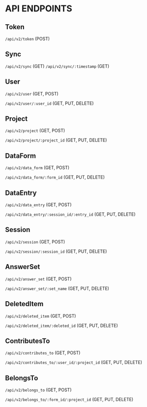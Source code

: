 # API ENDPOINTS

## Token

`/api/v2/token` (POST)

## Sync

`/api/v2/sync` (GET)
`/api/v2/sync/:timestamp` (GET)

## User

`/api/v2/user` (GET, POST)

`/api/v2/user/:user_id` (GET, PUT, DELETE)

## Project

`/api/v2/project` (GET, POST)

`/api/v2/project/:project_id` (GET, PUT, DELETE)

## DataForm

`/api/v2/data_form` (GET, POST)

`/api/v2/data_form/:form_id` (GET, PUT, DELETE)

## DataEntry

`/api/v2/data_entry` (GET, POST)

`/api/v2/data_entry/:session_id/:entry_id` (GET, PUT, DELETE)

## Session

`/api/v2/session` (GET, POST)

`/api/v2/session/:session_id` (GET, PUT, DELETE)

## AnswerSet

`/api/v2/answer_set` (GET, POST)

`/api/v2/answer_set/:set_name` (GET, PUT, DELETE)

## DeletedItem

`/api/v2/deleted_item` (GET, POST)

`/api/v2/deleted_item/:deleted_id` (GET, PUT, DELETE)

## ContributesTo

`/api/v2/contributes_to` (GET, POST)

`/api/v2/contributes_to/:user_id/:project_id` (GET, PUT, DELETE)

## BelongsTo

`/api/v2/belongs_to` (GET, POST)

`/api/v2/belongs_to/:form_id/:project_id` (GET, PUT, DELETE)

